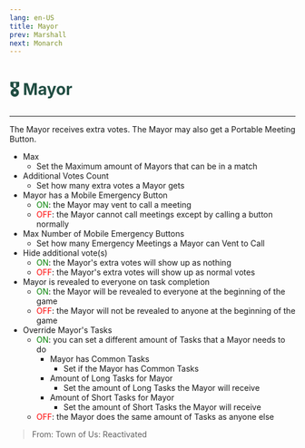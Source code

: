 ```yaml
---
lang: en-US
title: Mayor
prev: Marshall
next: Monarch
---
```


# <font color="#204d42">🎖️ <b>Mayor</b></font> <Badge text="Power" type="tip" vertical="middle"/>
---

The Mayor receives extra votes. The Mayor may also get a Portable Meeting Button.
* Max
  * Set the Maximum amount of Mayors that can be in a match
* Additional Votes Count
  * Set how many extra votes a Mayor gets
* Mayor has a Mobile Emergency Button
  * <font color=green>ON</font>: the Mayor may vent to call a meeting
  * <font color=red>OFF</font>: the Mayor cannot call meetings except by calling a button normally
* Max Number of Mobile Emergency Buttons
  * Set how many Emergency Meetings a Mayor can Vent to Call
* Hide additional vote(s)
  * <font color=green>ON</font>: the Mayor's extra votes will show up as nothing
  * <font color=red>OFF</font>: the Mayor's extra votes will show up as normal votes
* Mayor is revealed to everyone on task completion
  * <font color=green>ON</font>: the Mayor will be revealed to everyone at the beginning of the game
  * <font color=red>OFF</font>: the Mayor will not be revealed to anyone at the beginning of the game
* Override Mayor's Tasks
  * <font color=green>ON</font>: you can set a different amount of Tasks that a Mayor needs to do
    * Mayor has Common Tasks
      * Set if the Mayor has Common Tasks
    * Amount of Long Tasks for Mayor
      * Set the amount of Long Tasks the Mayor will receive
    * Amount of Short Tasks for Mayor
      * Set the amount of Short Tasks the Mayor will receive
  * <font color=red>OFF</font>: the Mayor does the same amount of Tasks as anyone else

> From: Town of Us: Reactivated